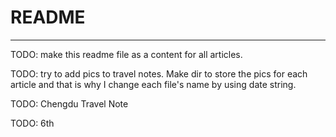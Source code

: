 # README
----

TODO: make this readme file as a content for all articles.

TODO: try to add pics to travel notes. Make dir to store the pics for each article and that is why I change each file's name by using date string.

TODO: Chengdu Travel Note

TODO: 6th